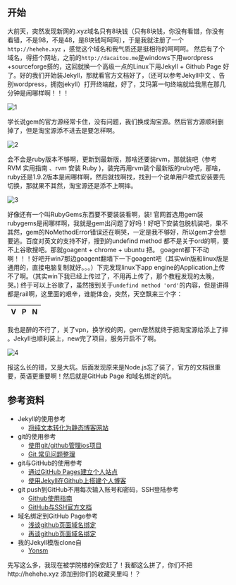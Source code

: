 
## 开始
大前天，突然发现新网的.xyz域名只有8块钱（只有8块钱，你没有看错，你没有看错，不是98，不是48，是8块钱呵呵呵），于是我就注册了一个`http://hehehe.xyz` ，感觉这个域名和我气质还是挺相符的呵呵呵。
然后有了个域名，得搭个网站，之前的`http://dacaitou.me`是windows下用wordpress +sourceforge搭的，这回就换一个高级一点的Linux下用Jekyll + Github Page 好了。好的我们开始装Jekyll，那就看官方文档好了，（还可以参考Jekyll中文 、告别wordpress，拥抱jekyll）打开终端敲，好了，艾玛第一句终端就给我黑在那几分钟是闹哪样啊！！！

![1](https://dacaitou-1252862985.cos.ap-hongkong.myqcloud.com/1.png)

学长说gem的官方源经常卡住，没有问题，我们换成淘宝源。然后官方源顺利删掉了，但是淘宝源添不进去是要怎样啊。

![2](https://dacaitou-1252862985.cos.ap-hongkong.myqcloud.com/2-4996991.png)

会不会是ruby版本不够啊，更新到最新版，那啥还要装rvm，那就装吧（参考RVM 实用指南 、rvm 安装 Ruby )，装完再用rvm装个最新版的ruby吧，那啥，ruby还是1.9.2版本是闹哪样啊，然后就找啊找，找到一个说单用户模式安装要先切换，那就果不其然，淘宝源还是添不上啊摔。

![3](https://dacaitou-1252862985.cos.ap-hongkong.myqcloud.com/3.png)

好像还有一个叫RubyGems东西要不要装装看啊，装! 官网首选用gem装rubygems是闹哪样啊，我就是gem出问题了好吗！好吧下安装包脱机装吧，果不其然，gem的NoMethodError错误还在啊哭，一定是我不够好，所以gem才会想要逃。百度对英文的支持不好，搜到的undefind method 都不是关于ord的啊，要不上谷歌搜吧。那就goagent + chrome + ubuntu 把。 goagent都下不动啊！！！好吧开win7那边goagent翻墙下一下goagent吧（其实win版和linux版是通用的，直接电脑复制就好。。。）下完发现linux下app engine的Application上传不了啊。（其实win下我已经上传过了，不用再上传了，那个教程发现的太晚，哭。)
终于可以上谷歌了，虽然搜到关于`undefind method 'ord'`的内容，但是讲得都是rail啊，这里面的艰辛，谁能体会，突然，天空飘来三个字：

| V &nbsp; P &nbsp; N |
|:---:|


我也是醉的不行了，关了vpn，换学校的网，gem居然就终于把淘宝源给添上了摔 。Jekyll也顺利装上，new完了项目，服务开启不了啊。

![4](https://dacaitou-1252862985.cos.ap-hongkong.myqcloud.com/4.png)

报这么长的错，又是大坑。后面发现原来是Node.js忘了装了，官方的文档很重要，英语更重要啊！然后就是GitHub Page 和域名绑定的坑。

## 参考资料

* Jekyll的使用参考
    * [将纯文本转化为静态博客网站](http://jekyllcn.com/docs/usage/) 
* git的使用参考
    * [使用git/github管理ios项目](http://blog.csdn.net/wangyuefenga/article/details/7460104)
    * [Git 常见问题整理](http://www.open-open.com/lib/view/open1366080269265.html) 
* git与GitHub的使用参考
    * [通过GitHub Pages建立个人站点](http://www.cnblogs.com/purediy/archive/2013/03/07/2948892.html) 
    * [使用Jekyll在Github上搭建个人博客](https://segmentfault.com/a/1190000000406019) 
* git push到GitHub不用每次输入账号和密码，SSH登陆参考
    * [Github使用指南](http://blog.csdn.net/tangbin330/article/details/9105061) 
    * [GitHub与SSH官方文档](https://help.github.com/categories/ssh/) 
* 域名绑定到GitHub Page参考
    * [浅谈github页面域名绑定](http://yanping.me/cn/blog/2011/12/04/github-pages-domain/) 
    * [再谈github页面域名绑定](http://yanping.me/cn/blog/2011/12/26/github-pages-domain-2/) 
* 我的Jekyll模版clone自
    * [Yonsm](https://github.com/Yonsm/NET) 

先写这么多，我现在被学院楼的保安赶了！我都这么拼了，你们不把http://hehehe.xyz 添加到你们的收藏夹里吗！？